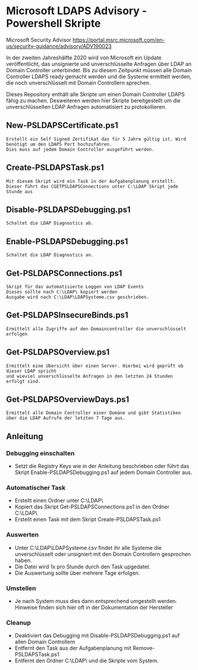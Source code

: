 # Microsoft LDAPS Advisory - Powershell Skripte

Microsoft Security Advisor
https://portal.msrc.microsoft.com/en-us/security-guidance/advisory/ADV190023

In der zweiten Jahreshälfte 2020 wird von Microsoft ein Update veröffentlicht, das unsignierte und unverschlüsselte Anfragen 
über LDAP an Domain Controller unterbindet. Bis zu diesem Zeitpunkt müssen alle Domain Controller LDAPS ready gemacht werden
und die Systeme ermittelt werden, die noch unverschlüsselt mit Domain Controllern sprechen.

Dieses Repository enthält alle Skripte um einen Domain Controller LDAPS fähig zu machen.
Desweiteren werden hier Skripte bereitgestellt um die unverschlüsselten LDAP Anfragen automatisiert zu protokollieren.

## New-PSLDAPSCertificate.ps1
    Erstellt ein Self Signed Zertifikat das für 5 Jahre gültig ist. Wird benötigt um den LDAPS Port hochzufahren.
    Dies muss auf jedem Domain Controller ausgeführt werden.

## Create-PSLDAPSTask.ps1
    Mit diesem Skript wird ein Task in der Aufgabenplanung erstellt.
    Dieser führt das CGETPSLDAPSConnections unter C:\LDAP Skript jede Stunde aus

## Disable-PSLDAPSDebugging.ps1
    Schaltet die LDAP Diagnostics ab. 

## Enable-PSLDAPSDebugging.ps1
    Schaltet die LDAP Diagnostics an.

## Get-PSLDAPSConnections.ps1
    Skript für das automatisierte Loggen von LDAP Events
    Dieses sollte nach C:\LDAP\ kopiert werden
    Ausgabe wird nach C:\LDAP\LDAPSysteme.csv geschrieben.

## Get-PSLDAPSInsecureBinds.ps1
    Ermittelt alle Zugriffe auf den Domaincontroller die unverschlüsselt erfolgen

## Get-PSLDAPSOverview.ps1
    Ermittelt eine Übersicht über einen Server. Hierbei wird geprüft ob dieser LDAP spricht 
    und wieviel unverschlüsselte Anfragen in den letzten 24 Stunden erfolgt sind.

## Get-PSLDAPSOverviewDays.ps1
    Ermittelt alle Domain Controller einer Domäne und gibt Statistiken über die LDAP Aufrufe der letzten 7 Tage aus.


## Anleitung

### Debugging einschalten
- Setzt die Registry Keys wie in der Anleitung beschrieben oder führt das Skript Enable-PSLDAPSDebugging.ps1 auf jedem Domain Controller aus.

### Automatischer Task
- Erstellt einen Ordner unter C:\LDAP\
- Kopiert das Skript Get-PSLDAPSConnections.ps1 in den Ordner C:\LDAP\
- Erstellt einen Task mit dem Skript Create-PSLDAPSTask.ps1

### Auswerten
- Unter C:\LDAP\LDAPSysteme.csv findet ihr alle Systeme die unverschlüsselt oder unsigniert mit den Domain Controllern gesprochen haben.
- Die Datei wird 1x pro Stunde durch den Task upgedatet.
- Die Auswertung sollte über mehrere Tage erfolgen.

### Umstellen
- Je nach System muss dies dann entsprechend umgestellt werden. Hinweise finden sich hier oft in der Dokumentation der Hersteller

### Cleanup
- Deaktiviert das Debugging mit Disable-PSLDAPSDebugging.ps1 auf allen Domain Controllern
- Entfernt den Task aus der Aufgabenplanung mit Remove-PSLDAPSTask.ps1
- Entfernt den Ordner C:\LDAP\ und die Skripte vom System.


